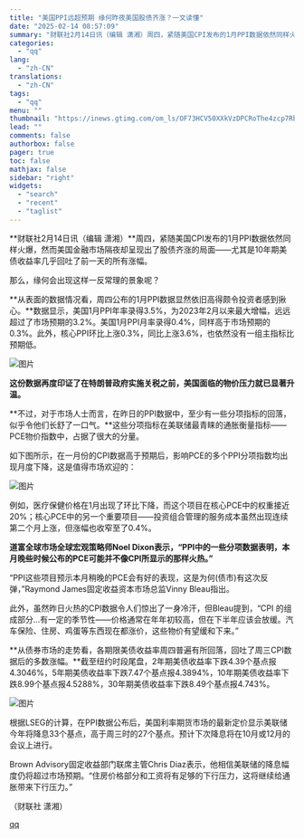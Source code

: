 ```yaml
---
title: "美国PPI远超预期 缘何昨夜美国股债齐涨？一文读懂"
date: "2025-02-14 08:57:09"
summary: "财联社2月14日讯（编辑 潇湘）周四，紧随美国CPI发布的1月PPI数据依然同样火爆，然而美国金融市..."
categories:
  - "qq"
lang:
  - "zh-CN"
translations:
  - "zh-CN"
tags:
  - "qq"
menu: ""
thumbnail: "https://inews.gtimg.com/om_ls/OF73HCV50XXkVzDPCRoThe4zcp7RbFL7TKW3WQHhgfHgoAA_640360/0"
lead: ""
comments: false
authorbox: false
pager: true
toc: false
mathjax: false
sidebar: "right"
widgets:
  - "search"
  - "recent"
  - "taglist"
---
```


**财联社2月14日讯（编辑 潇湘）**周四，紧随美国CPI发布的1月PPI数据依然同样火爆，然而美国金融市场隔夜却呈现出了股债齐涨的局面——尤其是10年期美债收益率几乎回吐了前一天的所有涨幅。

那么，缘何会出现这样一反常理的景象呢？

**从表面的数据情况看，周四公布的1月PPI数据显然依旧高得颇令投资者感到揪心。**数据显示，美国1月PPI年率录得3.5%，为2023年2月以来最大增幅，远远超过了市场预期的3.2%。美国1月PPI月率录得0.4%，同样高于市场预期的0.3%。此外，核心PPI环比上涨0.3%，同比上涨3.6%，也依然没有一组主指标比预期低。

![图片](https://inews.gtimg.com/om_bt/OTpMl74LsnUf81n7k4gDjf5_hMZiqwbRseZRxDhr0jt3cAA/641)

**这份数据再度印证了在特朗普政府实施关税之前，美国面临的物价压力就已显著升温。**

**不过，对于市场人士而言，在昨日的PPI数据中，至少有一些分项指标的回落，似乎令他们长舒了一口气。**这些分项指标在美联储最青睐的通胀衡量指标——PCE物价指数中，占据了很大的分量。

如下图所示，在一月份的CPI数据高于预期后，影响PCE的多个PPI分项指数均出现月度下降，这是值得市场欢迎的：

![图片](https://inews.gtimg.com/om_bt/OJX5CEB_KVlaSzc20wDZfdZXvFDRFe_jQsA2eQfaXB0jcAA/641)

例如，医疗保健价格在1月出现了环比下降，而这个项目在核心PCE中的权重接近20%；核心PCE中的另一个重要项目——投资组合管理的服务成本虽然出现连续第二个月上涨，但涨幅也收窄至了0.4%。

**道富全球市场全球宏观策略师Noel Dixon表示，“PPI中的一些分项数据表明，本月晚些时候公布的PCE可能并不像CPI所显示的那样火热。”**

“PPI这些项目预示本月稍晚的PCE会有好的表现，这是为何(债市)有这次反弹，”Raymond James固定收益资本市场总监Vinny Bleau指出。

此外，虽然昨日火热的CPI数据令人们惊出了一身冷汗，但Bleau提到，“CPI 的组成部分...有一定的季节性——价格通常在年年初较高，但在下半年应该会放缓。汽车保险、住房、鸡蛋等东西现在都涨价，这些物价有望缓和下来。”

**从债券市场的走势看，各期限美债收益率周四普遍有所回落，回吐了周三CPI数据后的多数涨幅。**截至纽约时段尾盘，2年期美债收益率下跌4.39个基点报4.3046%，5年期美债收益率下跌7.47个基点报4.3894%，10年期美债收益率下跌8.99个基点报4.5288%，30年期美债收益率下跌8.49个基点报4.743%。

![图片](https://inews.gtimg.com/om_bt/OIIatXBilT7bqiy-w1WKeCTQxaTH3IFqKdJI2O-zigS2MAA/641)

根据LSEG的计算，在PPI数据公布后，美国利率期货市场的最新定价显示美联储今年将降息33个基点，高于周三时的27个基点。预计下次降息将在10月或12月的会议上进行。

Brown Advisory固定收益部门联席主管Chris Diaz表示，他相信美联储的降息幅度仍将超过市场预期。“住房价格部分和工资将有足够的下行压力，这将继续给通胀带来下行压力。”

（财联社 潇湘）

[qq](https://new.qq.com/rain/a/20250214A01GSO00)
